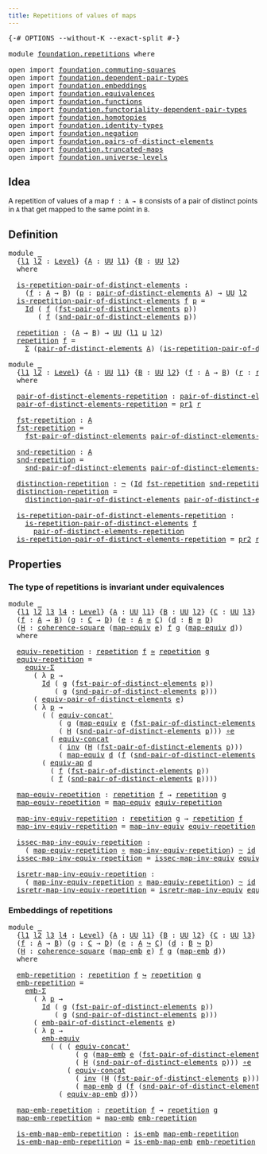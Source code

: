 ```yaml
---
title: Repetitions of values of maps
---
```


<pre class="Agda"><a id="55" class="Symbol">{-#</a> <a id="59" class="Keyword">OPTIONS</a> <a id="67" class="Pragma">--without-K</a> <a id="79" class="Pragma">--exact-split</a> <a id="93" class="Symbol">#-}</a>

<a id="98" class="Keyword">module</a> <a id="105" href="foundation.repetitions.html" class="Module">foundation.repetitions</a> <a id="128" class="Keyword">where</a>

<a id="135" class="Keyword">open</a> <a id="140" class="Keyword">import</a> <a id="147" href="foundation.commuting-squares.html" class="Module">foundation.commuting-squares</a>
<a id="176" class="Keyword">open</a> <a id="181" class="Keyword">import</a> <a id="188" href="foundation.dependent-pair-types.html" class="Module">foundation.dependent-pair-types</a>
<a id="220" class="Keyword">open</a> <a id="225" class="Keyword">import</a> <a id="232" href="foundation.embeddings.html" class="Module">foundation.embeddings</a>
<a id="254" class="Keyword">open</a> <a id="259" class="Keyword">import</a> <a id="266" href="foundation.equivalences.html" class="Module">foundation.equivalences</a>
<a id="290" class="Keyword">open</a> <a id="295" class="Keyword">import</a> <a id="302" href="foundation.functions.html" class="Module">foundation.functions</a>
<a id="323" class="Keyword">open</a> <a id="328" class="Keyword">import</a> <a id="335" href="foundation.functoriality-dependent-pair-types.html" class="Module">foundation.functoriality-dependent-pair-types</a>
<a id="381" class="Keyword">open</a> <a id="386" class="Keyword">import</a> <a id="393" href="foundation.homotopies.html" class="Module">foundation.homotopies</a>
<a id="415" class="Keyword">open</a> <a id="420" class="Keyword">import</a> <a id="427" href="foundation.identity-types.html" class="Module">foundation.identity-types</a>
<a id="453" class="Keyword">open</a> <a id="458" class="Keyword">import</a> <a id="465" href="foundation.negation.html" class="Module">foundation.negation</a>
<a id="485" class="Keyword">open</a> <a id="490" class="Keyword">import</a> <a id="497" href="foundation.pairs-of-distinct-elements.html" class="Module">foundation.pairs-of-distinct-elements</a>
<a id="535" class="Keyword">open</a> <a id="540" class="Keyword">import</a> <a id="547" href="foundation.truncated-maps.html" class="Module">foundation.truncated-maps</a>
<a id="573" class="Keyword">open</a> <a id="578" class="Keyword">import</a> <a id="585" href="foundation.universe-levels.html" class="Module">foundation.universe-levels</a>
</pre>
## Idea

A repetition of values of a map `f : A → B` consists of a pair of distinct points in `A` that get mapped to the same point in `B`.

## Definition

<pre class="Agda"><a id="781" class="Keyword">module</a> <a id="788" href="foundation.repetitions.html#788" class="Module">_</a>
  <a id="792" class="Symbol">{</a><a id="793" href="foundation.repetitions.html#793" class="Bound">l1</a> <a id="796" href="foundation.repetitions.html#796" class="Bound">l2</a> <a id="799" class="Symbol">:</a> <a id="801" href="Agda.Primitive.html#597" class="Postulate">Level</a><a id="806" class="Symbol">}</a> <a id="808" class="Symbol">{</a><a id="809" href="foundation.repetitions.html#809" class="Bound">A</a> <a id="811" class="Symbol">:</a> <a id="813" href="foundation-core.universe-levels.html#222" class="Primitive">UU</a> <a id="816" href="foundation.repetitions.html#793" class="Bound">l1</a><a id="818" class="Symbol">}</a> <a id="820" class="Symbol">{</a><a id="821" href="foundation.repetitions.html#821" class="Bound">B</a> <a id="823" class="Symbol">:</a> <a id="825" href="foundation-core.universe-levels.html#222" class="Primitive">UU</a> <a id="828" href="foundation.repetitions.html#796" class="Bound">l2</a><a id="830" class="Symbol">}</a>
  <a id="834" class="Keyword">where</a>

  <a id="843" href="foundation.repetitions.html#843" class="Function">is-repetition-pair-of-distinct-elements</a> <a id="883" class="Symbol">:</a>
    <a id="889" class="Symbol">(</a><a id="890" href="foundation.repetitions.html#890" class="Bound">f</a> <a id="892" class="Symbol">:</a> <a id="894" href="foundation.repetitions.html#809" class="Bound">A</a> <a id="896" class="Symbol">→</a> <a id="898" href="foundation.repetitions.html#821" class="Bound">B</a><a id="899" class="Symbol">)</a> <a id="901" class="Symbol">(</a><a id="902" href="foundation.repetitions.html#902" class="Bound">p</a> <a id="904" class="Symbol">:</a> <a id="906" href="foundation.pairs-of-distinct-elements.html#1420" class="Function">pair-of-distinct-elements</a> <a id="932" href="foundation.repetitions.html#809" class="Bound">A</a><a id="933" class="Symbol">)</a> <a id="935" class="Symbol">→</a> <a id="937" href="foundation-core.universe-levels.html#222" class="Primitive">UU</a> <a id="940" href="foundation.repetitions.html#796" class="Bound">l2</a>
  <a id="945" href="foundation.repetitions.html#843" class="Function">is-repetition-pair-of-distinct-elements</a> <a id="985" href="foundation.repetitions.html#985" class="Bound">f</a> <a id="987" href="foundation.repetitions.html#987" class="Bound">p</a> <a id="989" class="Symbol">=</a>
    <a id="995" href="foundation-core.identity-types.html#641" class="Datatype">Id</a> <a id="998" class="Symbol">(</a> <a id="1000" href="foundation.repetitions.html#985" class="Bound">f</a> <a id="1002" class="Symbol">(</a><a id="1003" href="foundation.pairs-of-distinct-elements.html#1623" class="Function">fst-pair-of-distinct-elements</a> <a id="1033" href="foundation.repetitions.html#987" class="Bound">p</a><a id="1034" class="Symbol">))</a>
       <a id="1044" class="Symbol">(</a> <a id="1046" href="foundation.repetitions.html#985" class="Bound">f</a> <a id="1048" class="Symbol">(</a><a id="1049" href="foundation.pairs-of-distinct-elements.html#1700" class="Function">snd-pair-of-distinct-elements</a> <a id="1079" href="foundation.repetitions.html#987" class="Bound">p</a><a id="1080" class="Symbol">))</a>
  
  <a id="1088" href="foundation.repetitions.html#1088" class="Function">repetition</a> <a id="1099" class="Symbol">:</a> <a id="1101" class="Symbol">(</a><a id="1102" href="foundation.repetitions.html#809" class="Bound">A</a> <a id="1104" class="Symbol">→</a> <a id="1106" href="foundation.repetitions.html#821" class="Bound">B</a><a id="1107" class="Symbol">)</a> <a id="1109" class="Symbol">→</a> <a id="1111" href="foundation-core.universe-levels.html#222" class="Primitive">UU</a> <a id="1114" class="Symbol">(</a><a id="1115" href="foundation.repetitions.html#793" class="Bound">l1</a> <a id="1118" href="Agda.Primitive.html#810" class="Primitive Operator">⊔</a> <a id="1120" href="foundation.repetitions.html#796" class="Bound">l2</a><a id="1122" class="Symbol">)</a>
  <a id="1126" href="foundation.repetitions.html#1088" class="Function">repetition</a> <a id="1137" href="foundation.repetitions.html#1137" class="Bound">f</a> <a id="1139" class="Symbol">=</a>
    <a id="1145" href="foundation-core.dependent-pair-types.html#502" class="Record">Σ</a> <a id="1147" class="Symbol">(</a><a id="1148" href="foundation.pairs-of-distinct-elements.html#1420" class="Function">pair-of-distinct-elements</a> <a id="1174" href="foundation.repetitions.html#809" class="Bound">A</a><a id="1175" class="Symbol">)</a> <a id="1177" class="Symbol">(</a><a id="1178" href="foundation.repetitions.html#843" class="Function">is-repetition-pair-of-distinct-elements</a> <a id="1218" href="foundation.repetitions.html#1137" class="Bound">f</a><a id="1219" class="Symbol">)</a>

<a id="1222" class="Keyword">module</a> <a id="1229" href="foundation.repetitions.html#1229" class="Module">_</a>
  <a id="1233" class="Symbol">{</a><a id="1234" href="foundation.repetitions.html#1234" class="Bound">l1</a> <a id="1237" href="foundation.repetitions.html#1237" class="Bound">l2</a> <a id="1240" class="Symbol">:</a> <a id="1242" href="Agda.Primitive.html#597" class="Postulate">Level</a><a id="1247" class="Symbol">}</a> <a id="1249" class="Symbol">{</a><a id="1250" href="foundation.repetitions.html#1250" class="Bound">A</a> <a id="1252" class="Symbol">:</a> <a id="1254" href="foundation-core.universe-levels.html#222" class="Primitive">UU</a> <a id="1257" href="foundation.repetitions.html#1234" class="Bound">l1</a><a id="1259" class="Symbol">}</a> <a id="1261" class="Symbol">{</a><a id="1262" href="foundation.repetitions.html#1262" class="Bound">B</a> <a id="1264" class="Symbol">:</a> <a id="1266" href="foundation-core.universe-levels.html#222" class="Primitive">UU</a> <a id="1269" href="foundation.repetitions.html#1237" class="Bound">l2</a><a id="1271" class="Symbol">}</a> <a id="1273" class="Symbol">(</a><a id="1274" href="foundation.repetitions.html#1274" class="Bound">f</a> <a id="1276" class="Symbol">:</a> <a id="1278" href="foundation.repetitions.html#1250" class="Bound">A</a> <a id="1280" class="Symbol">→</a> <a id="1282" href="foundation.repetitions.html#1262" class="Bound">B</a><a id="1283" class="Symbol">)</a> <a id="1285" class="Symbol">(</a><a id="1286" href="foundation.repetitions.html#1286" class="Bound">r</a> <a id="1288" class="Symbol">:</a> <a id="1290" href="foundation.repetitions.html#1088" class="Function">repetition</a> <a id="1301" href="foundation.repetitions.html#1274" class="Bound">f</a><a id="1302" class="Symbol">)</a>
  <a id="1306" class="Keyword">where</a>

  <a id="1315" href="foundation.repetitions.html#1315" class="Function">pair-of-distinct-elements-repetition</a> <a id="1352" class="Symbol">:</a> <a id="1354" href="foundation.pairs-of-distinct-elements.html#1420" class="Function">pair-of-distinct-elements</a> <a id="1380" href="foundation.repetitions.html#1250" class="Bound">A</a>
  <a id="1384" href="foundation.repetitions.html#1315" class="Function">pair-of-distinct-elements-repetition</a> <a id="1421" class="Symbol">=</a> <a id="1423" href="foundation-core.dependent-pair-types.html#592" class="Field">pr1</a> <a id="1427" href="foundation.repetitions.html#1286" class="Bound">r</a>

  <a id="1432" href="foundation.repetitions.html#1432" class="Function">fst-repetition</a> <a id="1447" class="Symbol">:</a> <a id="1449" href="foundation.repetitions.html#1250" class="Bound">A</a>
  <a id="1453" href="foundation.repetitions.html#1432" class="Function">fst-repetition</a> <a id="1468" class="Symbol">=</a>
    <a id="1474" href="foundation.pairs-of-distinct-elements.html#1623" class="Function">fst-pair-of-distinct-elements</a> <a id="1504" href="foundation.repetitions.html#1315" class="Function">pair-of-distinct-elements-repetition</a>

  <a id="1544" href="foundation.repetitions.html#1544" class="Function">snd-repetition</a> <a id="1559" class="Symbol">:</a> <a id="1561" href="foundation.repetitions.html#1250" class="Bound">A</a>
  <a id="1565" href="foundation.repetitions.html#1544" class="Function">snd-repetition</a> <a id="1580" class="Symbol">=</a>
    <a id="1586" href="foundation.pairs-of-distinct-elements.html#1700" class="Function">snd-pair-of-distinct-elements</a> <a id="1616" href="foundation.repetitions.html#1315" class="Function">pair-of-distinct-elements-repetition</a>

  <a id="1656" href="foundation.repetitions.html#1656" class="Function">distinction-repetition</a> <a id="1679" class="Symbol">:</a> <a id="1681" href="foundation-core.negation.html#452" class="Function">¬</a> <a id="1683" class="Symbol">(</a><a id="1684" href="foundation-core.identity-types.html#641" class="Datatype">Id</a> <a id="1687" href="foundation.repetitions.html#1432" class="Function">fst-repetition</a> <a id="1702" href="foundation.repetitions.html#1544" class="Function">snd-repetition</a><a id="1716" class="Symbol">)</a>
  <a id="1720" href="foundation.repetitions.html#1656" class="Function">distinction-repetition</a> <a id="1743" class="Symbol">=</a>
    <a id="1749" href="foundation.pairs-of-distinct-elements.html#1783" class="Function">distinction-pair-of-distinct-elements</a> <a id="1787" href="foundation.repetitions.html#1315" class="Function">pair-of-distinct-elements-repetition</a>

  <a id="1827" href="foundation.repetitions.html#1827" class="Function">is-repetition-pair-of-distinct-elements-repetition</a> <a id="1878" class="Symbol">:</a>
    <a id="1884" href="foundation.repetitions.html#843" class="Function">is-repetition-pair-of-distinct-elements</a> <a id="1924" href="foundation.repetitions.html#1274" class="Bound">f</a>
      <a id="1932" href="foundation.repetitions.html#1315" class="Function">pair-of-distinct-elements-repetition</a>
  <a id="1971" href="foundation.repetitions.html#1827" class="Function">is-repetition-pair-of-distinct-elements-repetition</a> <a id="2022" class="Symbol">=</a> <a id="2024" href="foundation-core.dependent-pair-types.html#604" class="Field">pr2</a> <a id="2028" href="foundation.repetitions.html#1286" class="Bound">r</a>
</pre>
## Properties

### The type of repetitions is invariant under equivalences

<pre class="Agda"><a id="2119" class="Keyword">module</a> <a id="2126" href="foundation.repetitions.html#2126" class="Module">_</a>
  <a id="2130" class="Symbol">{</a><a id="2131" href="foundation.repetitions.html#2131" class="Bound">l1</a> <a id="2134" href="foundation.repetitions.html#2134" class="Bound">l2</a> <a id="2137" href="foundation.repetitions.html#2137" class="Bound">l3</a> <a id="2140" href="foundation.repetitions.html#2140" class="Bound">l4</a> <a id="2143" class="Symbol">:</a> <a id="2145" href="Agda.Primitive.html#597" class="Postulate">Level</a><a id="2150" class="Symbol">}</a> <a id="2152" class="Symbol">{</a><a id="2153" href="foundation.repetitions.html#2153" class="Bound">A</a> <a id="2155" class="Symbol">:</a> <a id="2157" href="foundation-core.universe-levels.html#222" class="Primitive">UU</a> <a id="2160" href="foundation.repetitions.html#2131" class="Bound">l1</a><a id="2162" class="Symbol">}</a> <a id="2164" class="Symbol">{</a><a id="2165" href="foundation.repetitions.html#2165" class="Bound">B</a> <a id="2167" class="Symbol">:</a> <a id="2169" href="foundation-core.universe-levels.html#222" class="Primitive">UU</a> <a id="2172" href="foundation.repetitions.html#2134" class="Bound">l2</a><a id="2174" class="Symbol">}</a> <a id="2176" class="Symbol">{</a><a id="2177" href="foundation.repetitions.html#2177" class="Bound">C</a> <a id="2179" class="Symbol">:</a> <a id="2181" href="foundation-core.universe-levels.html#222" class="Primitive">UU</a> <a id="2184" href="foundation.repetitions.html#2137" class="Bound">l3</a><a id="2186" class="Symbol">}</a> <a id="2188" class="Symbol">{</a><a id="2189" href="foundation.repetitions.html#2189" class="Bound">D</a> <a id="2191" class="Symbol">:</a> <a id="2193" href="foundation-core.universe-levels.html#222" class="Primitive">UU</a> <a id="2196" href="foundation.repetitions.html#2140" class="Bound">l4</a><a id="2198" class="Symbol">}</a>
  <a id="2202" class="Symbol">(</a><a id="2203" href="foundation.repetitions.html#2203" class="Bound">f</a> <a id="2205" class="Symbol">:</a> <a id="2207" href="foundation.repetitions.html#2153" class="Bound">A</a> <a id="2209" class="Symbol">→</a> <a id="2211" href="foundation.repetitions.html#2165" class="Bound">B</a><a id="2212" class="Symbol">)</a> <a id="2214" class="Symbol">(</a><a id="2215" href="foundation.repetitions.html#2215" class="Bound">g</a> <a id="2217" class="Symbol">:</a> <a id="2219" href="foundation.repetitions.html#2177" class="Bound">C</a> <a id="2221" class="Symbol">→</a> <a id="2223" href="foundation.repetitions.html#2189" class="Bound">D</a><a id="2224" class="Symbol">)</a> <a id="2226" class="Symbol">(</a><a id="2227" href="foundation.repetitions.html#2227" class="Bound">e</a> <a id="2229" class="Symbol">:</a> <a id="2231" href="foundation.repetitions.html#2153" class="Bound">A</a> <a id="2233" href="foundation-core.equivalences.html#1607" class="Function Operator">≃</a> <a id="2235" href="foundation.repetitions.html#2177" class="Bound">C</a><a id="2236" class="Symbol">)</a> <a id="2238" class="Symbol">(</a><a id="2239" href="foundation.repetitions.html#2239" class="Bound">d</a> <a id="2241" class="Symbol">:</a> <a id="2243" href="foundation.repetitions.html#2165" class="Bound">B</a> <a id="2245" href="foundation-core.equivalences.html#1607" class="Function Operator">≃</a> <a id="2247" href="foundation.repetitions.html#2189" class="Bound">D</a><a id="2248" class="Symbol">)</a>
  <a id="2252" class="Symbol">(</a><a id="2253" href="foundation.repetitions.html#2253" class="Bound">H</a> <a id="2255" class="Symbol">:</a> <a id="2257" href="foundation-core.commuting-squares.html#532" class="Function">coherence-square</a> <a id="2274" class="Symbol">(</a><a id="2275" href="foundation-core.equivalences.html#1807" class="Function">map-equiv</a> <a id="2285" href="foundation.repetitions.html#2227" class="Bound">e</a><a id="2286" class="Symbol">)</a> <a id="2288" href="foundation.repetitions.html#2203" class="Bound">f</a> <a id="2290" href="foundation.repetitions.html#2215" class="Bound">g</a> <a id="2292" class="Symbol">(</a><a id="2293" href="foundation-core.equivalences.html#1807" class="Function">map-equiv</a> <a id="2303" href="foundation.repetitions.html#2239" class="Bound">d</a><a id="2304" class="Symbol">))</a>
  <a id="2309" class="Keyword">where</a>

  <a id="2318" href="foundation.repetitions.html#2318" class="Function">equiv-repetition</a> <a id="2335" class="Symbol">:</a> <a id="2337" href="foundation.repetitions.html#1088" class="Function">repetition</a> <a id="2348" href="foundation.repetitions.html#2203" class="Bound">f</a> <a id="2350" href="foundation-core.equivalences.html#1607" class="Function Operator">≃</a> <a id="2352" href="foundation.repetitions.html#1088" class="Function">repetition</a> <a id="2363" href="foundation.repetitions.html#2215" class="Bound">g</a>
  <a id="2367" href="foundation.repetitions.html#2318" class="Function">equiv-repetition</a> <a id="2384" class="Symbol">=</a>
    <a id="2390" href="foundation-core.functoriality-dependent-pair-types.html#10421" class="Function">equiv-Σ</a>
      <a id="2404" class="Symbol">(</a> <a id="2406" class="Symbol">λ</a> <a id="2408" href="foundation.repetitions.html#2408" class="Bound">p</a> <a id="2410" class="Symbol">→</a>
        <a id="2420" href="foundation-core.identity-types.html#641" class="Datatype">Id</a> <a id="2423" class="Symbol">(</a> <a id="2425" href="foundation.repetitions.html#2215" class="Bound">g</a> <a id="2427" class="Symbol">(</a><a id="2428" href="foundation.pairs-of-distinct-elements.html#1623" class="Function">fst-pair-of-distinct-elements</a> <a id="2458" href="foundation.repetitions.html#2408" class="Bound">p</a><a id="2459" class="Symbol">))</a>
           <a id="2473" class="Symbol">(</a> <a id="2475" href="foundation.repetitions.html#2215" class="Bound">g</a> <a id="2477" class="Symbol">(</a><a id="2478" href="foundation.pairs-of-distinct-elements.html#1700" class="Function">snd-pair-of-distinct-elements</a> <a id="2508" href="foundation.repetitions.html#2408" class="Bound">p</a><a id="2509" class="Symbol">)))</a>
      <a id="2519" class="Symbol">(</a> <a id="2521" href="foundation.pairs-of-distinct-elements.html#6492" class="Function">equiv-pair-of-distinct-elements</a> <a id="2553" href="foundation.repetitions.html#2227" class="Bound">e</a><a id="2554" class="Symbol">)</a>
      <a id="2562" class="Symbol">(</a> <a id="2564" class="Symbol">λ</a> <a id="2566" href="foundation.repetitions.html#2566" class="Bound">p</a> <a id="2568" class="Symbol">→</a>
        <a id="2578" class="Symbol">(</a> <a id="2580" class="Symbol">(</a> <a id="2582" href="foundation.identity-types.html#2710" class="Function">equiv-concat&#39;</a>
            <a id="2608" class="Symbol">(</a> <a id="2610" href="foundation.repetitions.html#2215" class="Bound">g</a> <a id="2612" class="Symbol">(</a><a id="2613" href="foundation-core.equivalences.html#1807" class="Function">map-equiv</a> <a id="2623" href="foundation.repetitions.html#2227" class="Bound">e</a> <a id="2625" class="Symbol">(</a><a id="2626" href="foundation.pairs-of-distinct-elements.html#1623" class="Function">fst-pair-of-distinct-elements</a> <a id="2656" href="foundation.repetitions.html#2566" class="Bound">p</a><a id="2657" class="Symbol">)))</a>
            <a id="2673" class="Symbol">(</a> <a id="2675" href="foundation.repetitions.html#2253" class="Bound">H</a> <a id="2677" class="Symbol">(</a><a id="2678" href="foundation.pairs-of-distinct-elements.html#1700" class="Function">snd-pair-of-distinct-elements</a> <a id="2708" href="foundation.repetitions.html#2566" class="Bound">p</a><a id="2709" class="Symbol">)))</a> <a id="2713" href="foundation-core.equivalences.html#7855" class="Function Operator">∘e</a>
          <a id="2726" class="Symbol">(</a> <a id="2728" href="foundation.identity-types.html#1931" class="Function">equiv-concat</a>
            <a id="2753" class="Symbol">(</a> <a id="2755" href="foundation-core.identity-types.html#1552" class="Function">inv</a> <a id="2759" class="Symbol">(</a><a id="2760" href="foundation.repetitions.html#2253" class="Bound">H</a> <a id="2762" class="Symbol">(</a><a id="2763" href="foundation.pairs-of-distinct-elements.html#1623" class="Function">fst-pair-of-distinct-elements</a> <a id="2793" href="foundation.repetitions.html#2566" class="Bound">p</a><a id="2794" class="Symbol">)))</a>
            <a id="2810" class="Symbol">(</a> <a id="2812" href="foundation-core.equivalences.html#1807" class="Function">map-equiv</a> <a id="2822" href="foundation.repetitions.html#2239" class="Bound">d</a> <a id="2824" class="Symbol">(</a><a id="2825" href="foundation.repetitions.html#2203" class="Bound">f</a> <a id="2827" class="Symbol">(</a><a id="2828" href="foundation.pairs-of-distinct-elements.html#1700" class="Function">snd-pair-of-distinct-elements</a> <a id="2858" href="foundation.repetitions.html#2566" class="Bound">p</a><a id="2859" class="Symbol">)))))</a> <a id="2865" href="foundation-core.equivalences.html#7855" class="Function Operator">∘e</a>
        <a id="2876" class="Symbol">(</a> <a id="2878" href="foundation-core.equivalences.html#16732" class="Function">equiv-ap</a> <a id="2887" href="foundation.repetitions.html#2239" class="Bound">d</a>
          <a id="2899" class="Symbol">(</a> <a id="2901" href="foundation.repetitions.html#2203" class="Bound">f</a> <a id="2903" class="Symbol">(</a><a id="2904" href="foundation.pairs-of-distinct-elements.html#1623" class="Function">fst-pair-of-distinct-elements</a> <a id="2934" href="foundation.repetitions.html#2566" class="Bound">p</a><a id="2935" class="Symbol">))</a>
          <a id="2948" class="Symbol">(</a> <a id="2950" href="foundation.repetitions.html#2203" class="Bound">f</a> <a id="2952" class="Symbol">(</a><a id="2953" href="foundation.pairs-of-distinct-elements.html#1700" class="Function">snd-pair-of-distinct-elements</a> <a id="2983" href="foundation.repetitions.html#2566" class="Bound">p</a><a id="2984" class="Symbol">))))</a>

  <a id="2992" href="foundation.repetitions.html#2992" class="Function">map-equiv-repetition</a> <a id="3013" class="Symbol">:</a> <a id="3015" href="foundation.repetitions.html#1088" class="Function">repetition</a> <a id="3026" href="foundation.repetitions.html#2203" class="Bound">f</a> <a id="3028" class="Symbol">→</a> <a id="3030" href="foundation.repetitions.html#1088" class="Function">repetition</a> <a id="3041" href="foundation.repetitions.html#2215" class="Bound">g</a>
  <a id="3045" href="foundation.repetitions.html#2992" class="Function">map-equiv-repetition</a> <a id="3066" class="Symbol">=</a> <a id="3068" href="foundation-core.equivalences.html#1807" class="Function">map-equiv</a> <a id="3078" href="foundation.repetitions.html#2318" class="Function">equiv-repetition</a>

  <a id="3098" href="foundation.repetitions.html#3098" class="Function">map-inv-equiv-repetition</a> <a id="3123" class="Symbol">:</a> <a id="3125" href="foundation.repetitions.html#1088" class="Function">repetition</a> <a id="3136" href="foundation.repetitions.html#2215" class="Bound">g</a> <a id="3138" class="Symbol">→</a> <a id="3140" href="foundation.repetitions.html#1088" class="Function">repetition</a> <a id="3151" href="foundation.repetitions.html#2203" class="Bound">f</a>
  <a id="3155" href="foundation.repetitions.html#3098" class="Function">map-inv-equiv-repetition</a> <a id="3180" class="Symbol">=</a> <a id="3182" href="foundation-core.equivalences.html#5022" class="Function">map-inv-equiv</a> <a id="3196" href="foundation.repetitions.html#2318" class="Function">equiv-repetition</a>

  <a id="3216" href="foundation.repetitions.html#3216" class="Function">issec-map-inv-equiv-repetition</a> <a id="3247" class="Symbol">:</a>
    <a id="3253" class="Symbol">(</a> <a id="3255" href="foundation.repetitions.html#2992" class="Function">map-equiv-repetition</a> <a id="3276" href="foundation-core.functions.html#407" class="Function Operator">∘</a> <a id="3278" href="foundation.repetitions.html#3098" class="Function">map-inv-equiv-repetition</a><a id="3302" class="Symbol">)</a> <a id="3304" href="foundation-core.homotopies.html#467" class="Function Operator">~</a> <a id="3306" href="foundation-core.functions.html#309" class="Function">id</a>
  <a id="3311" href="foundation.repetitions.html#3216" class="Function">issec-map-inv-equiv-repetition</a> <a id="3342" class="Symbol">=</a> <a id="3344" href="foundation-core.equivalences.html#5105" class="Function">issec-map-inv-equiv</a> <a id="3364" href="foundation.repetitions.html#2318" class="Function">equiv-repetition</a>

  <a id="3384" href="foundation.repetitions.html#3384" class="Function">isretr-map-inv-equiv-repetition</a> <a id="3416" class="Symbol">:</a>
    <a id="3422" class="Symbol">(</a> <a id="3424" href="foundation.repetitions.html#3098" class="Function">map-inv-equiv-repetition</a> <a id="3449" href="foundation-core.functions.html#407" class="Function Operator">∘</a> <a id="3451" href="foundation.repetitions.html#2992" class="Function">map-equiv-repetition</a><a id="3471" class="Symbol">)</a> <a id="3473" href="foundation-core.homotopies.html#467" class="Function Operator">~</a> <a id="3475" href="foundation-core.functions.html#309" class="Function">id</a>
  <a id="3480" href="foundation.repetitions.html#3384" class="Function">isretr-map-inv-equiv-repetition</a> <a id="3512" class="Symbol">=</a> <a id="3514" href="foundation-core.equivalences.html#5237" class="Function">isretr-map-inv-equiv</a> <a id="3535" href="foundation.repetitions.html#2318" class="Function">equiv-repetition</a>
</pre>
### Embeddings of repetitions

<pre class="Agda"><a id="3596" class="Keyword">module</a> <a id="3603" href="foundation.repetitions.html#3603" class="Module">_</a>
  <a id="3607" class="Symbol">{</a><a id="3608" href="foundation.repetitions.html#3608" class="Bound">l1</a> <a id="3611" href="foundation.repetitions.html#3611" class="Bound">l2</a> <a id="3614" href="foundation.repetitions.html#3614" class="Bound">l3</a> <a id="3617" href="foundation.repetitions.html#3617" class="Bound">l4</a> <a id="3620" class="Symbol">:</a> <a id="3622" href="Agda.Primitive.html#597" class="Postulate">Level</a><a id="3627" class="Symbol">}</a> <a id="3629" class="Symbol">{</a><a id="3630" href="foundation.repetitions.html#3630" class="Bound">A</a> <a id="3632" class="Symbol">:</a> <a id="3634" href="foundation-core.universe-levels.html#222" class="Primitive">UU</a> <a id="3637" href="foundation.repetitions.html#3608" class="Bound">l1</a><a id="3639" class="Symbol">}</a> <a id="3641" class="Symbol">{</a><a id="3642" href="foundation.repetitions.html#3642" class="Bound">B</a> <a id="3644" class="Symbol">:</a> <a id="3646" href="foundation-core.universe-levels.html#222" class="Primitive">UU</a> <a id="3649" href="foundation.repetitions.html#3611" class="Bound">l2</a><a id="3651" class="Symbol">}</a> <a id="3653" class="Symbol">{</a><a id="3654" href="foundation.repetitions.html#3654" class="Bound">C</a> <a id="3656" class="Symbol">:</a> <a id="3658" href="foundation-core.universe-levels.html#222" class="Primitive">UU</a> <a id="3661" href="foundation.repetitions.html#3614" class="Bound">l3</a><a id="3663" class="Symbol">}</a> <a id="3665" class="Symbol">{</a><a id="3666" href="foundation.repetitions.html#3666" class="Bound">D</a> <a id="3668" class="Symbol">:</a> <a id="3670" href="foundation-core.universe-levels.html#222" class="Primitive">UU</a> <a id="3673" href="foundation.repetitions.html#3617" class="Bound">l4</a><a id="3675" class="Symbol">}</a>
  <a id="3679" class="Symbol">(</a><a id="3680" href="foundation.repetitions.html#3680" class="Bound">f</a> <a id="3682" class="Symbol">:</a> <a id="3684" href="foundation.repetitions.html#3630" class="Bound">A</a> <a id="3686" class="Symbol">→</a> <a id="3688" href="foundation.repetitions.html#3642" class="Bound">B</a><a id="3689" class="Symbol">)</a> <a id="3691" class="Symbol">(</a><a id="3692" href="foundation.repetitions.html#3692" class="Bound">g</a> <a id="3694" class="Symbol">:</a> <a id="3696" href="foundation.repetitions.html#3654" class="Bound">C</a> <a id="3698" class="Symbol">→</a> <a id="3700" href="foundation.repetitions.html#3666" class="Bound">D</a><a id="3701" class="Symbol">)</a> <a id="3703" class="Symbol">(</a><a id="3704" href="foundation.repetitions.html#3704" class="Bound">e</a> <a id="3706" class="Symbol">:</a> <a id="3708" href="foundation.repetitions.html#3630" class="Bound">A</a> <a id="3710" href="foundation-core.embeddings.html#1062" class="Function Operator">↪</a> <a id="3712" href="foundation.repetitions.html#3654" class="Bound">C</a><a id="3713" class="Symbol">)</a> <a id="3715" class="Symbol">(</a><a id="3716" href="foundation.repetitions.html#3716" class="Bound">d</a> <a id="3718" class="Symbol">:</a> <a id="3720" href="foundation.repetitions.html#3642" class="Bound">B</a> <a id="3722" href="foundation-core.embeddings.html#1062" class="Function Operator">↪</a> <a id="3724" href="foundation.repetitions.html#3666" class="Bound">D</a><a id="3725" class="Symbol">)</a>
  <a id="3729" class="Symbol">(</a><a id="3730" href="foundation.repetitions.html#3730" class="Bound">H</a> <a id="3732" class="Symbol">:</a> <a id="3734" href="foundation-core.commuting-squares.html#532" class="Function">coherence-square</a> <a id="3751" class="Symbol">(</a><a id="3752" href="foundation-core.embeddings.html#1205" class="Function">map-emb</a> <a id="3760" href="foundation.repetitions.html#3704" class="Bound">e</a><a id="3761" class="Symbol">)</a> <a id="3763" href="foundation.repetitions.html#3680" class="Bound">f</a> <a id="3765" href="foundation.repetitions.html#3692" class="Bound">g</a> <a id="3767" class="Symbol">(</a><a id="3768" href="foundation-core.embeddings.html#1205" class="Function">map-emb</a> <a id="3776" href="foundation.repetitions.html#3716" class="Bound">d</a><a id="3777" class="Symbol">))</a>
  <a id="3782" class="Keyword">where</a>

  <a id="3791" href="foundation.repetitions.html#3791" class="Function">emb-repetition</a> <a id="3806" class="Symbol">:</a> <a id="3808" href="foundation.repetitions.html#1088" class="Function">repetition</a> <a id="3819" href="foundation.repetitions.html#3680" class="Bound">f</a> <a id="3821" href="foundation-core.embeddings.html#1062" class="Function Operator">↪</a> <a id="3823" href="foundation.repetitions.html#1088" class="Function">repetition</a> <a id="3834" href="foundation.repetitions.html#3692" class="Bound">g</a>
  <a id="3838" href="foundation.repetitions.html#3791" class="Function">emb-repetition</a> <a id="3853" class="Symbol">=</a>
    <a id="3859" href="foundation-core.truncated-maps.html#12022" class="Function">emb-Σ</a>
      <a id="3871" class="Symbol">(</a> <a id="3873" class="Symbol">λ</a> <a id="3875" href="foundation.repetitions.html#3875" class="Bound">p</a> <a id="3877" class="Symbol">→</a>
        <a id="3887" href="foundation-core.identity-types.html#641" class="Datatype">Id</a> <a id="3890" class="Symbol">(</a> <a id="3892" href="foundation.repetitions.html#3692" class="Bound">g</a> <a id="3894" class="Symbol">(</a><a id="3895" href="foundation.pairs-of-distinct-elements.html#1623" class="Function">fst-pair-of-distinct-elements</a> <a id="3925" href="foundation.repetitions.html#3875" class="Bound">p</a><a id="3926" class="Symbol">))</a>
           <a id="3940" class="Symbol">(</a> <a id="3942" href="foundation.repetitions.html#3692" class="Bound">g</a> <a id="3944" class="Symbol">(</a><a id="3945" href="foundation.pairs-of-distinct-elements.html#1700" class="Function">snd-pair-of-distinct-elements</a> <a id="3975" href="foundation.repetitions.html#3875" class="Bound">p</a><a id="3976" class="Symbol">)))</a>
      <a id="3986" class="Symbol">(</a> <a id="3988" href="foundation.pairs-of-distinct-elements.html#6917" class="Function">emb-pair-of-distinct-elements</a> <a id="4018" href="foundation.repetitions.html#3704" class="Bound">e</a><a id="4019" class="Symbol">)</a>
      <a id="4027" class="Symbol">(</a> <a id="4029" class="Symbol">λ</a> <a id="4031" href="foundation.repetitions.html#4031" class="Bound">p</a> <a id="4033" class="Symbol">→</a>
        <a id="4043" href="foundation.equivalences.html#2846" class="Function">emb-equiv</a>
          <a id="4063" class="Symbol">(</a> <a id="4065" class="Symbol">(</a> <a id="4067" class="Symbol">(</a> <a id="4069" href="foundation.identity-types.html#2710" class="Function">equiv-concat&#39;</a>
                <a id="4099" class="Symbol">(</a> <a id="4101" href="foundation.repetitions.html#3692" class="Bound">g</a> <a id="4103" class="Symbol">(</a><a id="4104" href="foundation-core.embeddings.html#1205" class="Function">map-emb</a> <a id="4112" href="foundation.repetitions.html#3704" class="Bound">e</a> <a id="4114" class="Symbol">(</a><a id="4115" href="foundation.pairs-of-distinct-elements.html#1623" class="Function">fst-pair-of-distinct-elements</a> <a id="4145" href="foundation.repetitions.html#4031" class="Bound">p</a><a id="4146" class="Symbol">)))</a>
                <a id="4166" class="Symbol">(</a> <a id="4168" href="foundation.repetitions.html#3730" class="Bound">H</a> <a id="4170" class="Symbol">(</a><a id="4171" href="foundation.pairs-of-distinct-elements.html#1700" class="Function">snd-pair-of-distinct-elements</a> <a id="4201" href="foundation.repetitions.html#4031" class="Bound">p</a><a id="4202" class="Symbol">)))</a> <a id="4206" href="foundation-core.equivalences.html#7855" class="Function Operator">∘e</a>
              <a id="4223" class="Symbol">(</a> <a id="4225" href="foundation.identity-types.html#1931" class="Function">equiv-concat</a>
                <a id="4254" class="Symbol">(</a> <a id="4256" href="foundation-core.identity-types.html#1552" class="Function">inv</a> <a id="4260" class="Symbol">(</a><a id="4261" href="foundation.repetitions.html#3730" class="Bound">H</a> <a id="4263" class="Symbol">(</a><a id="4264" href="foundation.pairs-of-distinct-elements.html#1623" class="Function">fst-pair-of-distinct-elements</a> <a id="4294" href="foundation.repetitions.html#4031" class="Bound">p</a><a id="4295" class="Symbol">)))</a>
                <a id="4315" class="Symbol">(</a> <a id="4317" href="foundation-core.embeddings.html#1205" class="Function">map-emb</a> <a id="4325" href="foundation.repetitions.html#3716" class="Bound">d</a> <a id="4327" class="Symbol">(</a><a id="4328" href="foundation.repetitions.html#3680" class="Bound">f</a> <a id="4330" class="Symbol">(</a><a id="4331" href="foundation.pairs-of-distinct-elements.html#1700" class="Function">snd-pair-of-distinct-elements</a> <a id="4361" href="foundation.repetitions.html#4031" class="Bound">p</a><a id="4362" class="Symbol">)))))</a> <a id="4368" href="foundation-core.equivalences.html#7855" class="Function Operator">∘e</a>
            <a id="4383" class="Symbol">(</a> <a id="4385" href="foundation-core.embeddings.html#1332" class="Function">equiv-ap-emb</a> <a id="4398" href="foundation.repetitions.html#3716" class="Bound">d</a><a id="4399" class="Symbol">)))</a>

  <a id="4406" href="foundation.repetitions.html#4406" class="Function">map-emb-repetition</a> <a id="4425" class="Symbol">:</a> <a id="4427" href="foundation.repetitions.html#1088" class="Function">repetition</a> <a id="4438" href="foundation.repetitions.html#3680" class="Bound">f</a> <a id="4440" class="Symbol">→</a> <a id="4442" href="foundation.repetitions.html#1088" class="Function">repetition</a> <a id="4453" href="foundation.repetitions.html#3692" class="Bound">g</a>
  <a id="4457" href="foundation.repetitions.html#4406" class="Function">map-emb-repetition</a> <a id="4476" class="Symbol">=</a> <a id="4478" href="foundation-core.embeddings.html#1205" class="Function">map-emb</a> <a id="4486" href="foundation.repetitions.html#3791" class="Function">emb-repetition</a>

  <a id="4504" href="foundation.repetitions.html#4504" class="Function">is-emb-map-emb-repetition</a> <a id="4530" class="Symbol">:</a> <a id="4532" href="foundation-core.embeddings.html#980" class="Function">is-emb</a> <a id="4539" href="foundation.repetitions.html#4406" class="Function">map-emb-repetition</a>
  <a id="4560" href="foundation.repetitions.html#4504" class="Function">is-emb-map-emb-repetition</a> <a id="4586" class="Symbol">=</a> <a id="4588" href="foundation-core.embeddings.html#1252" class="Function">is-emb-map-emb</a> <a id="4603" href="foundation.repetitions.html#3791" class="Function">emb-repetition</a>

</pre>